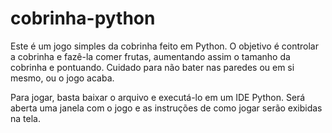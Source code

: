 # cobrinha-python

Este é um jogo simples da cobrinha feito em Python. O objetivo é controlar a cobrinha e fazê-la comer frutas, aumentando assim o tamanho da cobrinha e pontuando. Cuidado para não bater nas paredes ou em si mesmo, ou o jogo acaba.

Para jogar, basta baixar o arquivo e executá-lo em um IDE Python. Será aberta uma janela com o jogo e as instruções de como jogar serão exibidas na tela.
